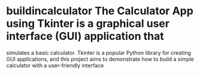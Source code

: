 # buildincalculator The Calculator App using Tkinter is a graphical user interface (GUI) application that
simulates a basic calculator. Tkinter is a popular Python library for creating GUI
applications, and this project aims to demonstrate how to build a simple calculator with
a user-friendly interface

